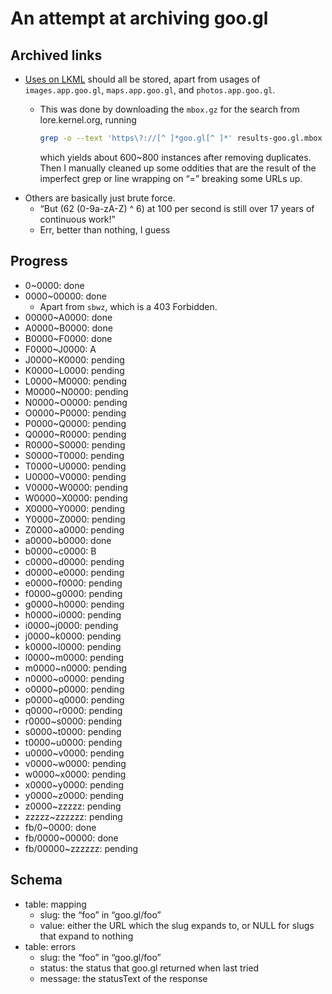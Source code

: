 # An attempt at archiving goo.gl

## Archived links

- [Uses on LKML](https://lore.kernel.org/all/?q=goo.gl%2F) should all be stored, apart from usages of `images.app.goo.gl`, `maps.app.goo.gl`, and `photos.app.goo.gl`.
  - This was done by downloading the `mbox.gz` for the search from lore.kernel.org, running
  
    ```sh
    grep -o --text 'https\?://[^ ]*goo.gl[^ ]*' results-goo.gl.mbox > instances
    ```
    
    which yields about 600~800 instances after removing duplicates. Then I manually cleaned up some oddities that are the result of the imperfect grep or line wrapping on “=” breaking some URLs up.
- Others are basically just brute force.
  - “But (62 (0-9a-zA-Z) ^ 6) at 100 per second is still over 17 years of continuous work!”
  - Err, better than nothing, I guess

## Progress

- 0~0000: done
- 0000~00000: done
  - Apart from `sbwz`, which is a 403 Forbidden.
- 00000~A0000: done
- A0000~B0000: done
- B0000~F0000: done
- F0000~J0000: A
- J0000~K0000: pending
- K0000~L0000: pending
- L0000~M0000: pending
- M0000~N0000: pending
- N0000~O0000: pending
- O0000~P0000: pending
- P0000~Q0000: pending
- Q0000~R0000: pending
- R0000~S0000: pending
- S0000~T0000: pending
- T0000~U0000: pending
- U0000~V0000: pending
- V0000~W0000: pending
- W0000~X0000: pending
- X0000~Y0000: pending
- Y0000~Z0000: pending
- Z0000~a0000: pending
- a0000~b0000: done
- b0000~c0000: B
- c0000~d0000: pending
- d0000~e0000: pending
- e0000~f0000: pending
- f0000~g0000: pending
- g0000~h0000: pending
- h0000~i0000: pending
- i0000~j0000: pending
- j0000~k0000: pending
- k0000~l0000: pending
- l0000~m0000: pending
- m0000~n0000: pending
- n0000~o0000: pending
- o0000~p0000: pending
- p0000~q0000: pending
- q0000~r0000: pending
- r0000~s0000: pending
- s0000~t0000: pending
- t0000~u0000: pending
- u0000~v0000: pending
- v0000~w0000: pending
- w0000~x0000: pending
- x0000~y0000: pending
- y0000~z0000: pending
- z0000~zzzzz: pending
- zzzzz~zzzzzz: pending
- fb/0~0000: done
- fb/0000~00000: done
- fb/00000~zzzzzz: pending

## Schema

- table: mapping
  - slug: the “foo” in “goo.gl/foo”
  - value: either the URL which the slug expands to, or NULL for slugs that expand to nothing
- table: errors
  - slug: the “foo” in “goo.gl/foo”
  - status: the status that goo.gl returned when last tried
  - message: the statusText of the response
